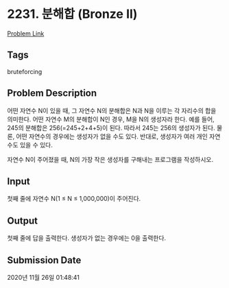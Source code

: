 # 2231. 분해합 (Bronze II) 

[Problem Link](https://www.acmicpc.net/problem/2231) 

## Tags

bruteforcing

## Problem Description

<p>어떤 자연수 N이 있을 때, 그 자연수 N의 분해합은 N과 N을 이루는 각 자리수의 합을 의미한다. 어떤 자연수 M의 분해합이 N인 경우, M을 N의 생성자라 한다. 예를 들어, 245의 분해합은 256(=245+2+4+5)이 된다. 따라서 245는 256의 생성자가 된다. 물론, 어떤 자연수의 경우에는 생성자가 없을 수도 있다. 반대로, 생성자가 여러 개인 자연수도 있을 수 있다.</p>

<p>자연수 N이 주어졌을 때, N의 가장 작은 생성자를 구해내는 프로그램을 작성하시오.</p>

## Input

 <p>첫째 줄에 자연수 N(1 ≤ N ≤ 1,000,000)이 주어진다.</p>

## Output

 <p>첫째 줄에 답을 출력한다. 생성자가 없는 경우에는 0을 출력한다.</p>

## Submission Date

2020년 11월 26일 01:48:41

